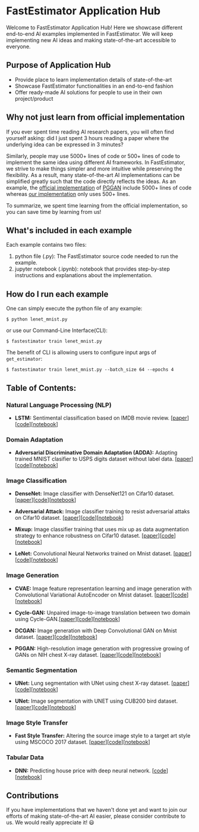 # FastEstimator Application Hub

Welcome to FastEstimator Application Hub! Here we showcase different end-to-end AI examples implemented in FastEstimator. We will keep implementing new AI ideas and making state-of-the-art accessible to everyone.

## Purpose of Application Hub

* Provide place to learn implementation details of state-of-the-art
* Showcase FastEstimator functionalities in an end-to-end fashion
* Offer ready-made AI solutions for people to use in their own project/product


## Why not just learn from official implementation
If you ever spent time reading AI research papers, you will often find yourself asking: did I just spent 3 hours reading a paper where the underlying idea can be expressed in 3 minutes?

Similarly, people may use 5000+ lines of code or 500+ lines of code to implement the same idea using different AI frameworks. In FastEstimator, we strive to make things simpler and more intuitive while preserving the flexibility. As a result, many state-of-the-art AI implementations can be simplified greatly such that the code directly reflects the ideas. As an example, the [official implementation](https://github.com/tkarras/progressive_growing_of_gans) of [PGGAN](https://arxiv.org/abs/1710.10196) include 5000+ lines of code whereas [our implementation](https://github.com/fastestimator/fastestimator/tree/master/apphub/image_generation/pggan_nihchestxray) only uses 500+ lines.

To summarize, we spent time learning from the official implementation, so you can save time by learning from us!

## What's included in each example

Each example contains two files:

1. python file (.py): The FastEstimator source code needed to run the example.
2. jupyter notebook (.ipynb): notebook that provides step-by-step instructions and explanations about the implementation.


## How do I run each example

One can simply execute the python file of any example:
```
$ python lenet_mnist.py
```

or use our Command-Line Interface(CLI):

```
$ fastestimator train lenet_mnist.py
```

The benefit of CLI is allowing users to configure input args of `get_estimator`:

```
$ fastestimator train lenet_mnist.py --batch_size 64 --epochs 4
```


## Table of Contents:
### Natural Language Processing (NLP)

* **LSTM:** Sentimental classification based on IMDB movie review. [[paper](https://www.bioinf.jku.at/publications/older/2604.pdf)][[code](https://github.com/fastestimator/fastestimator/blob/master/apphub/NLP/lstm_imdb/lstm_imdb.py)][[notebook](https://github.com/fastestimator/fastestimator/blob/master/apphub/NLP/lstm_imdb/lstm_imdb.ipynb)]

### Domain Adaptation
* **Adversarial Discriminative Domain Adaptation (ADDA):** Adapting trained MNIST clasifier to USPS digits dataset without label data. [[paper](https://arxiv.org/abs/1702.05464)][[code](https://github.com/fastestimator/fastestimator/blob/master/apphub/domain_adaptation/ADDA/ADDA.py)][[notebook](https://github.com/fastestimator/fastestimator/blob/master/apphub/domain_adaptation/ADDA/ADDA.ipynb)]

### Image Classification
* **DenseNet:** Image classifier with DenseNet121 on Cifar10 dataset. [[paper](https://arxiv.org/abs/1608.06993)][[code](https://github.com/fastestimator/fastestimator/blob/master/apphub/image_classification/densenet121_cifar10/densenet121_cifar10.py)][[notebook](https://github.com/fastestimator/fastestimator/blob/master/apphub/image_classification/densenet121_cifar10/densenet121_cifar10.ipynb)]

* **Adversarial Attack:** Image classifier training to resist adversarial attaks on Cifar10 dataset. [[paper](https://arxiv.org/abs/1412.6572)][[code](https://github.com/fastestimator/fastestimator/blob/master/apphub/image_classification/lenet_cifar10_adversarial/lenet_cifar10_adversarial.py)][[notebook](https://github.com/fastestimator/fastestimator/blob/master/apphub/image_classification/lenet_cifar10_adversarial/lenet_cifar10_adversarial.ipynb)]

* **Mixup:** Image classifier training that uses mix up as data augmentation strategy to enhance robustness on Cifar10 dataset. [[paper](https://arxiv.org/abs/1710.09412)][[code](https://github.com/fastestimator/fastestimator/blob/master/apphub/image_classification/lenet_cifar10_mixup/lenet_cifar10_mixup.py)][[notebook](https://github.com/fastestimator/fastestimator/blob/master/apphub/image_classification/lenet_cifar10_mixup/lenet_cifar10_mixup.ipynb)]

* **LeNet:** Convolutional Neural Networks trained on Mnist dataset. [[paper](http://yann.lecun.com/exdb/publis/pdf/lecun-01a.pdf)][[code](https://github.com/fastestimator/fastestimator/blob/master/apphub/image_classification/lenet_mnist/lenet_mnist.py)][[notebook](https://github.com/fastestimator/fastestimator/blob/master/apphub/image_classification/lenet_mnist/lenet_mnist.ipynb)]

### Image Generation
* **CVAE:** Image feature representation learning and image generation with Convolutional Variational AutoEncoder on Mnist dataset. [[paper](https://arxiv.org/abs/1312.6114)][[code](https://github.com/fastestimator/fastestimator/blob/master/apphub/image_generation/cvae_mnist/cvae_mnist.py)][[notebook](https://github.com/fastestimator/fastestimator/blob/master/apphub/image_generation/cvae_mnist/cvae_mnist.ipynb)]

* **Cycle-GAN:** Unpaired image-to-image translation between two domain using Cycle-GAN.[[paper](https://arxiv.org/abs/1703.10593)][[code](https://github.com/fastestimator/fastestimator/blob/master/apphub/image_generation/cyclegan_horse2zebra/cyclegan_horse2zebra.py)][[notebook](https://github.com/fastestimator/fastestimator/blob/master/apphub/image_generation/cyclegan_horse2zebra/cyclegan.ipynb)]

* **DCGAN:** Image generation with Deep Convolutional GAN on Mnist dataset. [[paper](https://arxiv.org/abs/1511.06434)][[code](https://github.com/fastestimator/fastestimator/blob/master/apphub/image_generation/dcgan_mnist/dcgan_mnist.py)][[notebook](https://github.com/fastestimator/fastestimator/blob/master/apphub/image_generation/dcgan_mnist/dcgan_mnist.ipynb)]

* **PGGAN:** High-resolution image generation with progressive growing of GANs on NIH chest X-ray dataset. [[paper](https://arxiv.org/abs/1710.10196)][[code](https://github.com/fastestimator/fastestimator/blob/master/apphub/image_generation/pggan_nihchestxray/pggan_nihchestxray.py)][[notebook](https://github.com/fastestimator/fastestimator/blob/master/apphub/image_generation/pggan_nihchestxray/pggan_nihchestxray.ipynb)]

### Semantic Segmentation
* **UNet:** Lung segmentation with UNet using chest X-ray dataset. [[paper](https://arxiv.org/abs/1505.04597)][[code](https://github.com/fastestimator/fastestimator/blob/master/apphub/image_segmentation/unet_montgomery/unet_montgomery.py)][[notebook](https://github.com/fastestimator/fastestimator/blob/master/apphub/image_segmentation/unet_montgomery/unet_montgomery.ipynb)]

* **UNet:** Image segmentation with UNET using CUB200 bird dataset. [[paper](https://arxiv.org/abs/1505.04597)][[code](https://github.com/fastestimator/fastestimator/blob/master/apphub/image_segmentation/unet_cub200/unet_cub200.py)][[notebook](https://github.com/fastestimator/fastestimator/blob/master/apphub/image_segmentation/unet_cub200/unet_cub200.ipynb)]

### Image Style Transfer
* **Fast Style Transfer:** Altering the source image style to a target art style using MSCOCO 2017 dataset. [[paper](https://cs.stanford.edu/people/jcjohns/papers/eccv16/JohnsonECCV16.pdf)][[code](https://github.com/fastestimator/fastestimator/blob/master/apphub/image_styletransfer/fst_coco/fst_coco.py)][[notebook](https://github.com/fastestimator/fastestimator/blob/master/apphub/image_styletransfer/fst_coco/fst_coco.ipynb)]

### Tabular Data
* **DNN:** Predicting house price with deep neural network. [[code](https://github.com/fastestimator/fastestimator/blob/master/apphub/tabular/dnn_housing/dnn_housing.py)][[notebook](https://github.com/fastestimator/fastestimator/blob/master/apphub/tabular/dnn_housing/dnn_housing.ipynb)]

## Contributions
If you have implementations that we haven't done yet and want to join our efforts of making state-of-the-art AI easier, please consider contribute to us. We would really appreciate it! :smiley:
